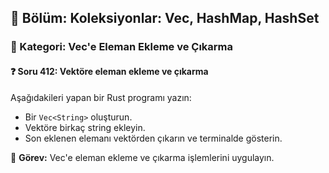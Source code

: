 ## 📘 Bölüm: Koleksiyonlar: Vec, HashMap, HashSet  
### 🔹 Kategori: Vec'e Eleman Ekleme ve Çıkarma  
#### ❓ Soru 412: Vektöre eleman ekleme ve çıkarma

Aşağıdakileri yapan bir Rust programı yazın:

- Bir `Vec<String>` oluşturun.
- Vektöre birkaç string ekleyin.
- Son eklenen elemanı vektörden çıkarın ve terminalde gösterin.

🔧 **Görev:** Vec'e eleman ekleme ve çıkarma işlemlerini uygulayın.
